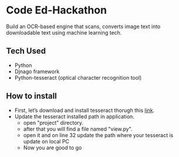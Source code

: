 # Code Ed-Hackathon
Build an OCR-based engine that scans, converts image text into downloadable text using machine learning tech.

## Tech Used
<ul>
  <li>Python</li>
  <li>Djnago framework</li>
  <li>Python-tesseract (optical character recognition tool)</li>
</ul>

## How to install
<ul>
  <li>First, let’s download and install tesseract thorugh this <a href="http://digi.bib.uni-mannheim.de/tesseract/tesseract-ocr-setup-4.00.00dev.exe">link</a>.</li>
  <li>Update the tesseract installed path in application.
    <ul>
      <li>open "project" directory.</li>
      <li>after that you will find a file named "view.py".</li>
      <li>open it and on line 32 update the path where your tesseract is update on local PC</li>
      <li> Now you are good to go</li>
    </ul>
    <ul>
